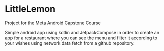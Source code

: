 # LittleLemon
Project for the Meta Android Capstone Course 

Simple android app using kotlin and JetpackCompose in order to create an app for a restaurant where you can see the menu and filter 
it according to your wishes using network data fetch from a github repository.
